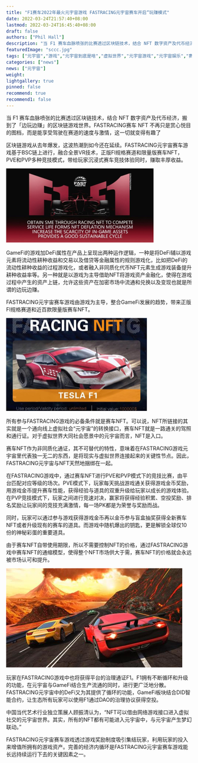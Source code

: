 ```yaml
---
title: "F1赛车2022年最火元宇宙游戏 FASTRACING元宇宙赛车开启“玩赚模式"
date: 2022-03-24T21:57:40+08:00
lastmod: 2022-03-24T16:45:40+08:00
draft: false
authors: ["Phil Hall"]
description: "当 F1 赛车血脉喷张的比赛透过区块链技术，结合 NFT 数字资产及代币经济，搬到了「边玩边赚」的区块链游戏世界。FASTRACING赛车 NFT 不再只是赏心悦目的图档，而是能享受驾驶在赛道的速度与激情，这一切就变得有趣了。"
featuredImage: "sccc.jpg"
tags: ["元宇宙","游戏","元宇宙到底是啥","虚拟世界","元宇宙游戏","元宇宙娱乐","赛车"]
categories: ["news"]
news: ["元宇宙"]
weight: 
lightgallery: true
pinned: false
recommend: true
recommend1: false
---
```



当 F1 赛车血脉喷张的比赛透过区块链技术，结合 NFT 数字资产及代币经济，搬到了「边玩边赚」的区块链游戏世界。FASTRACING赛车 NFT 不再只是赏心悦目的图档，而是能享受驾驶在赛道的速度与激情，这一切就变得有趣了

区块链游戏从去年爆发，这波热潮到如今还在延续。FASTRACING元宇宙赛车游戏基于BSC链上进行，融合全景VR技术，正版FI规格赛道和限量版赛车NFT，PVE和PVP多种竞技模式，带给玩家沉浸式赛车竞技体验同时，赚取丰厚收益。

![元宇宙赛车开启](sc.png)

 

GameFi的游戏加DeFi属性在产品上呈现出两种运作逻辑，一种是将DeFi辅以游戏元素将流动性耕种收益和交易以及借贷等金融属性的规则游戏化，比如把DeFi的流动性耕种收益的过程游戏化，或者融入非同质化代币NFT元素生成游戏装备提升耕种收益率等。另一种就是以游戏为主导借助NFT将游戏资产金融化，使得在游戏过程中产生的资产上链，允许这些资产在加密市场中流通和兑换以及变现也就是所谓的边玩边赚。

FASTRACING元宇宙赛车游戏由游戏为主导，整合GameFi发展的趋势，带来正版FI规格赛道和近百款限量版赛车NFT。

![元宇宙](scc.png)

 

所有参与FASTRACING游戏的必备条件就是赛车NFT。可以说，NFT所链接的其实就是一个通向线上虚拟社会“元宇宙”的转换接口，赛车NFT就是一路通关的驾照和通行证。对于虚拟世界大同社会愿景中的元宇宙而言，NFT是入口。

赛车NFT作为非同质化通证，其不可替代的特性，意味着在FASTRACING游戏元宇宙里代表独一无二的东西，是将现实与虚拟世界连接起来的关键性节点。因此，FASTRACING元宇宙与NFT天然地捆绑在一起。

在FASTRACING游戏中，通过赛车NFT进行PVE和PVP模式下的竞技比赛，由平台匹配对应等级的场次。PVE模式下，玩家每天挑战游戏通关获得游戏金币奖励，用游戏金币提升赛车性能，获得经验与道具的双重升级给玩家以成长的游戏体验。在PVP竞技模式下，玩家之间进行竞速对决，赢家将获得经验积累、空投奖励、排名奖励让玩家间的竞技充满激情，每一场PK都是为荣誉与奖励而战。

同时，玩家可以通过参与游戏获得游戏金币再以金币参与盲盒抽奖获得全新赛车NFT或者升级现有的赛车的道具。而游戏中随机爆出的钥匙，更是解锁全球仅10份的神秘彩蛋的重要道具。

由于赛车NFT自带使用期限，所以不需要控制NFT的价格，通过FASTRACING游戏中赛车NFT的通缩模型，使得整个NFT市场供大于需，赛车NFT的价格就会永远被市场认可和提升。

![元宇宙赛车](sccc.jpg)



玩家在FASTRACING游戏中也将获得平台的治理通证F1。F1拥有不断循环和升级的功能，在元宇宙与GameFi结合生产流通的同时，进行更广泛地分散。FASTRACING元宇宙中的DeFi又为其提供了循环的功能，GameFi板块结合DID智能合约，让生态所有玩家可以使用F1通过DAO的治理协议获得空投。

中国当代艺术行业独立策展人顾振清认为，“NFT可以借由网络游戏接口进入虚拟社交的元宇宙世界。其实，所有的NFT都有可能进入元宇宙中，与元宇宙产生梦幻联动。”

FASTRACING元宇宙赛车游戏透过游戏奖励制度吸引集结玩家，利用玩家的投入来增值所拥有的游戏资产。完善的经济内循环是FASTRACING元宇宙赛车游戏能长远持续运行下去的关键因素之一。